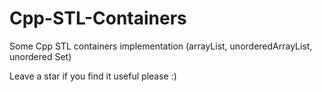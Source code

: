 # Cpp-STL-Containers
Some Cpp STL containers implementation (arrayList, unorderedArrayList, unordered Set)
  
  Leave a star if you find it useful please :)
